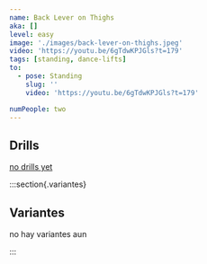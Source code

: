 ```yaml
---
name: Back Lever on Thighs
aka: []
level: easy
image: './images/back-lever-on-thighs.jpeg'
video: 'https://youtu.be/6gTdwKPJGls?t=179'
tags: [standing, dance-lifts]
to:
  - pose: Standing
    slug: ''
    video: 'https://youtu.be/6gTdwKPJGls?t=179'

numPeople: two
---
```


## Drills

[no drills yet]()

:::section{.variantes}

## Variantes

no hay variantes aun

<!-- - ![a](/)
  _To do_ -->

:::
